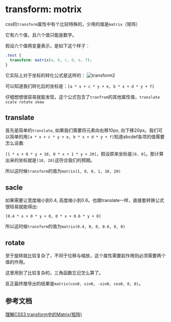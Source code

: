 # transform: motrix

[tag]:记录|css
[create]:2020-07-03

css的`transform`属性中有个比较特殊的，少用的值是`matrix`（矩阵）

它有六个值，且六个值只能是数字。

假设六个值用变量表示，是如下这个样子：

```css
.test {
  transform: matrix(a, b, c, d, e, f);
}
```

它实际上对于坐标的转化公式是这样的：
![transform2](https://lms-flies.oss-cn-guangzhou.aliyuncs.com/blog/imgs/20200703163158.jpg!trans_webp)

可以知道我们转化后的坐标是：`[a * x + c * y + e, b * x + d * y + f]`

仔细想想很容易就能发现，这个公式包含了`tranfrom`的其他属性值，`translate scale rotate skew`

## translate

首先是简单的`translate`, 如果我们需要将元素向右移10px, 向下移20px。我们可以简单的用`[a * x + c * y + e, b * x + d * y + f]`知道abcdef各项的值需要怎么设置:

`[1 * x + 0 * y + 10, 0 * x + 1 * y + 20]`，假设原来坐标是`[0, 0]`。那计算出来的坐标就是`[10, 20]`这符合我们的预期。

所以这时候`transform`的值为`matrix(1, 0, 0, 1, 10, 20)`

## sacle

如果需要让宽度缩小到0.4, 高度缩小到0.6。也跟translate一样，直接套转换公式很轻易就能得出:

`[0.4 * x + 0 * y + 0, 0 * x + 0.6 * y + 0]`

所以这时候`transform`的值为`matrix(0.4, 0, 0, 0.6, 0, 0)`

## rotate

至于旋转就比较复杂了，不同于位移与缩放，这个属性需要起作用则必须需要两个值的作用。

这里用到了比较复杂的，三角函数忘记怎么算了。

反正最终推导出的结果是`matrix(cosθ, sinθ, -sinθ, cosθ, 0, 0)`。

## 参考文档

[理解CSS3 transform中的Matrix(矩阵)](https://www.zhangxinxu.com/wordpress/2012/06/css3-transform-matrix-%E7%9F%A9%E9%98%B5/)
